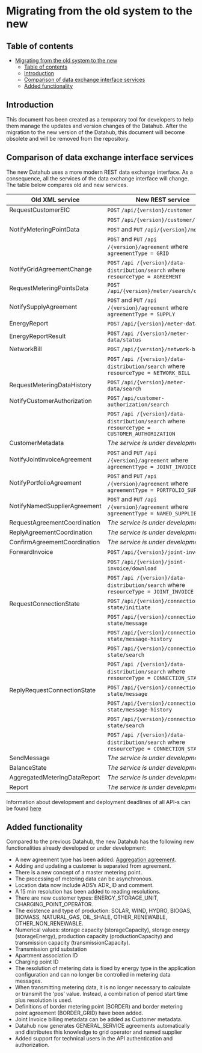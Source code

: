 ﻿# Migrating from the old system to the new

## Table of contents

- [Migrating from the old system to the new](#migrating-from-the-old-system-to-the-new)
  - [Table of contents](#table-of-contents)
  - [Introduction](#introduction)
  - [Comparison of data exchange interface services](#comparison-of-data-exchange-interface-services)
  - [Added functionality](#added-functionality)

## Introduction

This document has been created as a temporary tool for developers to help them manage the updates and version changes of the Datahub. After the migration to the new version of the Datahub, this document will become obsolete and will be removed from the repository.

## Comparison of data exchange interface services

The new Datahub uses a more modern REST data exchange interface. As a consequence, all the services of the data exchange interface will change. The table below compares old and new services.

| Old XML service              | New REST service                                                                                |
|------------------------------|-------------------------------------------------------------------------------------------------|
| RequestCustomerEIC           | `POST` `/api/{version}/customer`                                                                |
|                              | `POST` `/api/{version}/customer/search`                                                         |
| NotifyMeteringPointData      | `POST` and `PUT` `/api/{version}/meter`                                                         |
|                              | `POST` and `PUT` `/api /{version}/agreement` where `agreementType = GRID`                       |
| NotifyGridAgreementChange    | `POST` `/api /{version}/data-distribution/search` where `resourceType = AGREEMENT`              |
| RequestMeteringPointsData    | `POST` `/api/{version}/meter/search/customer`                                                   |
| NotifySupplyAgreement        | `POST` and `PUT` `/api /{version}/agreement` where `agreementType = SUPPLY`                     |
| EnergyReport                 | `POST` `/api/{version}/meter-data`                                                              |
| EnergyReportResult           | `POST` `/api /{version}/meter-data/status`                                                      |
| NetworkBill                  | `POST` `/api/{version}/network-bill`                                                            |
|                              | `POST` `/api /{version}/data-distribution/search` where `resourceType = NETWORK_BILL`           |
| RequestMeteringDataHistory   | `POST` `/api/{version}/meter-data/search`                                                       |
| NotifyCustomerAuthorization  | `POST` `/api/customer-authorization/search`                                                     |
|                              | `POST` `/api /{version}/data-distribution/search` where `resourceType = CUSTOMER_AUTHORIZATION` |
| CustomerMetadata             | *The service is under development*                                                              |
| NotifyJointInvoiceAgreement  | `POST` and `PUT` `/api /{version}/agreement` where `agreementType = JOINT_INVOICE`              |
| NotifyPortfolioAgreement     | `POST` and `PUT` `/api /{version}/agreement` where `agreementType = PORTFOLIO_SUPPLIER`         |
| NotifyNamedSupplierAgreement | `POST` and `PUT` `/api /{version}/agreement` where `agreementType = NAMED_SUPPLIER`             |
| RequestAgreementCoordination | *The service is under development*                                                              |
| ReplyAgreementCoordination   | *The service is under development*                                                              |
| ConfirmAgreementCoordination | *The service is under development*                                                              |
| ForwardInvoice               | `POST` `/api/{version}/joint-invoice`                                                           |
|                              | `POST` `/api/{version}/joint-invoice/download`                                                  |
|                              | `POST` `/api /{version}/data-distribution/search` where `resourceType = JOINT_INVOICE`          |
| RequestConnectionState       | `POST` `/api/{version}/connection-state/initiate`                                               |
|                              | `POST` `/api/{version}/connection-state/message`                                                |
|                              | `POST` `/api/{version}/connection-state/message-history`                                        |
|                              | `POST` `/api/{version}/connection-state/search`                                                 |
|                              | `POST` `/api /{version}/data-distribution/search` where `resourceType = CONNECTION_STATE`       |
| ReplyRequestConnectionState  | `POST` `/api/{version}/connection-state/message`                                                |
|                              | `POST` `/api/{version}/connection-state/message-history`                                        |
|                              | `POST` `/api/{version}/connection-state/search`                                                 |
|                              | `POST` `/api /{version}/data-distribution/search` where `resourceType = CONNECTION_STATE`       |
| SendMessage                  | *The service is under development*                                                              |
| BalanceState                 | *The service is under development*                                                              |
| AggregatedMeteringDataReport | *The service is under development*                                                              |
| Report                       | *The service is under development*                                                              |

Information about development and deployment deadlines of all API-s can be found [here](50-roadmap.md)

## Added functionality

Compared to the previous Datahub, the new Datahub has the following new functionalities already developed or under development:

- A new agreement type has been added: [Aggregation agreement](05.6-aggregation-agreement.md).
- Adding and updating a customer is separated from agreement.
- There is a new concept of a master metering point.
- The processing of metering data can be asynchronous.
- Location data now include ADS’s ADR_ID and comment.
- A 15 min resolution has been added to reading resolutions.
- There are new customer types: ENERGY_STORAGE_UNIT, CHARGING_POINT_OPERATOR.
- The existence and type of production: SOLAR, WIND, HYDRO, BIOGAS, BIOMASS, NATURAL_GAS, OIL_SHALE, OTHER_RENEWABLE, OTHER_NON_RENEWABLE.
- Numerical values: storage capacity (storageCapacity), storage energy (storageEnergy), production capacity (productionCapacity) and transmission capacity (transmissionCapacity).
- Transmission grid substation
- Apartment association ID
- Charging point ID
- The resolution of metering data is fixed by energy type in the application configuration and can no longer be controlled in metering data messages.
- When transmitting metering data, it is no longer necessary to calculate or transmit the ‘pos’ value. Instead, a combination of period start time plus resolution is used.
- Definitions of border metering point (BORDER) and border metering point agreement (BORDER_GRID) have been added.
- Joint Invoice billing metadata can be added as Customer metadata.
- Datahub now generates GENERAL_SERVICE agreements automatically and distributes this knowledge to grid operator and named supplier
- Added support for technical users in the API authentication and authorization.
